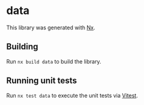 # data

This library was generated with [Nx](https://nx.dev).

## Building

Run `nx build data` to build the library.

## Running unit tests

Run `nx test data` to execute the unit tests via [Vitest](https://vitest.dev/).
